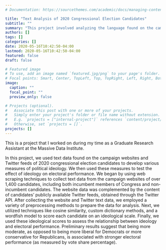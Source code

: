 ```yaml
---
# Documentation: https://sourcethemes.com/academic/docs/managing-content/

title: "Text Analysis of 2020 Congressional Election Candidates"
subtitle: ""
summary: "This project involved analyzing the language found on the campaign websites and Twitter feeds of 2020 congressional election candidates."
authors: []
tags: []
categories: []
date: 2020-05-16T10:42:50-04:00
lastmod: 2020-05-16T10:42:50-04:00
featured: false
draft: false

# Featured image
# To use, add an image named `featured.jpg/png` to your page's folder.
# Focal points: Smart, Center, TopLeft, Top, TopRight, Left, Right, BottomLeft, Bottom, BottomRight.
image:
  caption: ""
  focal_point: ""
  preview_only: false

# Projects (optional).
#   Associate this post with one or more of your projects.
#   Simply enter your project's folder or file name without extension.
#   E.g. `projects = ["internal-project"]` references `content/project/deep-learning/index.md`.
#   Otherwise, set `projects = []`.
projects: []
---
```

This is a project that I worked on during my time as a Graduate Research Assistant at the Massive Data Institute.

In this project, we used text data found on the campaign websites and Twitter feeds of 2020 congressional election candidates to develop various measures of political ideology. We then used these measures to test the effect of ideology on electoral performance. We began by using web scraping techniques to collect text data from the campaign websites of over 1,400 candidates, including both incumbent members of Congress and non-incumbent candidates. The website data was complemented by the content of candidates’ publicly available Twitter feeds, obtained through the Twitter API. After collecting the website and Twitter text data, we employed a variety of preprocessing methods to prepare the data for analysis. Next, we utilized techniques like cosine similarity, custom dictionary methods, and a wordfish model to score each candidate on an ideological scale. Finally, we used these ideological scores to assess the relationship between ideology and electoral performance. Preliminary results suggest that being more moderate, as opposed to being more liberal for Democrats or more conservative for Republicans, is associated with stronger electoral performance (as measured by vote share percentage).
